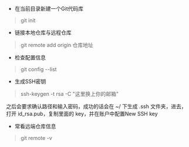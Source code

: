 - 在当前目录新建一个Git代码库

> git init

- 链接本地仓库与远程仓库

> git remote add origin 仓库地址

- 检查配置信息

> git config --list

- 生成SSH密钥

> ssh-keygen -t rsa -C "这里换上你的邮箱"

之后会要求确认路径和输入密码，成功的话会在 ~/ 下生成 .ssh 文件夹，进去，打开 id_rsa.pub，复制里面的 key，并在账户中配置New SSH key

- 常看远端仓库信息

> git remote -v